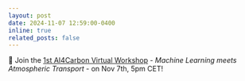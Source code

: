 ```yaml
---
layout: post
date: 2024-11-07 12:59:00-0400
inline: true
related_posts: false
---
```


:milky_way: Join the [1st AI4Carbon Virtual Workshop](https://ai4carbon.github.io/) - _Machine Learning meets Atmospheric Transport_ - on Nov 7th, 5pm CET!
